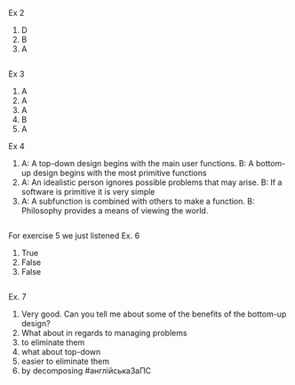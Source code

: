 Ex 2
1. D
2. B
3. A
```
```

Ex 3
1. A
2. A
3. A
4. B
5. A

Ex 4
1. A: A top-down design begins with the main user functions. B: A bottom-up design begins with the most primitive functions 
2. A: An idealistic person ignores possible problems that may arise. B: If a software is primitive it is very simple
3. A: A subfunction is combined with others to make a function. B: Philosophy provides a means of viewing the world.
```
```
For exercise 5 we just listened 
Ex. 6
1. True
2. False
3. False
```
```
Ex. 7
1. Very good. Can you tell me about some of the benefits of the bottom-up design?
2. What about in regards to managing problems
3. to eliminate them
4. what about top-down 
5. easier to eliminate them
6. by decomposing
#англійськаЗаПС 